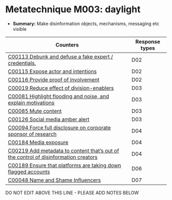# Metatechnique M003: daylight

* **Summary:** Make disinformation objects, mechanisms, messaging etc visible


| Counters | Response types |
| -------- | -------------- |
| [C00113 Debunk and defuse a fake expert / credentials.](../../generated_pages/counters/C00113.md) | D02 |
| [C00115 Expose actor and intentions](../../generated_pages/counters/C00115.md) | D02 |
| [C00116 Provide proof of involvement](../../generated_pages/counters/C00116.md) | D02 |
| [C00019 Reduce effect of division-enablers](../../generated_pages/counters/C00019.md) | D03 |
| [C00081 Highlight flooding and noise, and explain motivations](../../generated_pages/counters/C00081.md) | D03 |
| [C00085 Mute content](../../generated_pages/counters/C00085.md) | D03 |
| [C00126 Social media amber alert](../../generated_pages/counters/C00126.md) | D03 |
| [C00094 Force full disclosure on corporate sponsor of research](../../generated_pages/counters/C00094.md) | D04 |
| [C00184 Media exposure](../../generated_pages/counters/C00184.md) | D04 |
| [C00219 Add metadata to content that’s out of the control of disinformation creators](../../generated_pages/counters/C00219.md) | D04 |
| [C00189 Ensure that platforms are taking down flagged accounts](../../generated_pages/counters/C00189.md) | D06 |
| [C00048 Name and Shame Influencers](../../generated_pages/counters/C00048.md) | D07 |



DO NOT EDIT ABOVE THIS LINE - PLEASE ADD NOTES BELOW